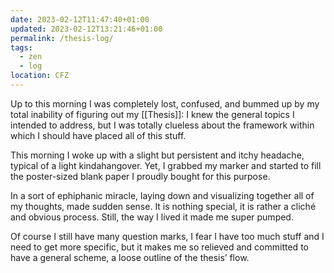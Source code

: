 ```yaml
---
date: 2023-02-12T11:47:40+01:00
updated: 2023-02-12T13:21:46+01:00
permalink: /thesis-log/
tags:
  - zen
  - log
location: CFZ
---
```

Up to this morning I was completely lost, confused, and bummed up by my total inability of figuring out my [[Thesis]]: I knew the general topics I intended to address, but I was totally clueless about the framework within which I should have placed all of this stuff.

This morning I woke up with a slight but persistent and itchy headache, typical of a light kindahangover. Yet, I grabbed my marker and started to fill the poster-sized blank paper I proudly bought for this purpose.

In a sort of ephiphanic miracle, laying down and visualizing together all of my thoughts, made sudden sense. It is nothing special, it is rather a cliché and obvious process. Still, the way I lived it made me super pumped.

Of course I still have many question marks, I fear I have too much stuff and I need to get more specific, but it makes me so relieved and committed to have a general scheme, a loose outline of the thesis’ flow.

